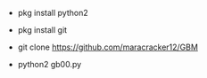 - pkg install python2

- pkg install git

- git clone https://github.com/maracracker12/GBM

- python2 gb00.py
